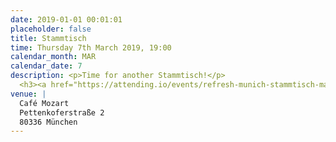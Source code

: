 ```yaml
---
date: 2019-01-01 00:01:01
placeholder: false
title: Stammtisch
time: Thursday 7th March 2019, 19:00
calendar_month: MAR
calendar_date: 7
description: <p>Time for another Stammtisch!</p>
  <h3><a href="https://attending.io/events/refresh-munich-stammtisch-march">Please RSVP on attending &rarr;</a></h3>
venue: |
  Café Mozart
  Pettenkoferstraße 2
  80336 München
---
```

